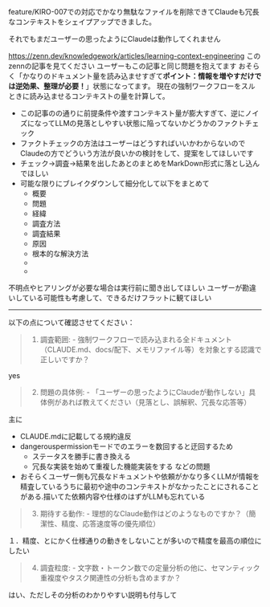 

feature/KIRO-007での対応でかなり無駄なファイルを削除できてClaudeも冗長なコンテキストをシェイプアップできました。

それでもまだユーザーの思ったようにClaudeは動作してくれません

https://zenn.dev/knowledgework/articles/learning-context-engineering
このzennの記事を見てください
ユーザーもこの記事と同じ問題を抱えてます
おそらく「かなりのドキュメント量を読み込ませすぎて**ポイント：情報を増やすだけでは逆効果、整理が必要！**」状態になってます。
現在の強制ワークフローをスルときに読み込ませるコンテキストの量を計算して。
* この記事のの通りに前提条件や渡すコンテキスト量が膨大すぎて、逆にノイズになってLLMの見落としやすい状態に陥ってないかどうかのファクトチェック
* ファクトチェックの方法はユーザーはどうすればいいかわからないのでClaudeの方でどういう方法が良いかの検討をして、提案をしてほしいです
* チェック→調査→結果を出したあとのまとめをMarkDown形式に落とし込んでほしい
* 可能な限りにブレイクダウンして細分化して以下をまとめて
	* 概要
	* 問題
	* 経緯
	* 調査方法
	* 調査結果
	* 原因
	* 根本的な解決方法
	* 
	* 


不明点やヒアリングが必要な場合は実行前に聞き出してほしい
ユーザーが勘違いしている可能性も考慮して、できるだけフラットに観てほしい

----




  以下の点について確認させてください：

>  1. 調査範囲:
    - 強制ワークフローで読み込まれる全ドキュメント（CLAUDE.md、docs/配下、メモリファイル等）を対象とする認識で正しいですか？

  yes
  
>  2. 問題の具体例:
    - 「ユーザーの思ったようにClaudeが動作しない」具体例があれば教えてください（見落とし、誤解釈、冗長な応答等）

主に
* CLAUDE.mdに記載してる規約違反
* dangerouspermissionモードでのエラーを数回すると迂回するため
	* ステータスを勝手に書き換える
	* 冗長な実装を始めて重複した機能実装をする
	などの問題
* おそらくユーザー側も冗長なドキュメントや依頼がかなり多くLLMが情報を精査しているうちに最初や途中のコンテキストがなかったことにされることがある.描いてた依頼内容や仕様のはずがLLMも忘れている


>  3. 期待する動作:
    - 理想的なClaude動作はどのようなものですか？（簡潔性、精度、応答速度等の優先順位）

１．精度、とにかく仕様通りの動きをしないことが多いので精度を最高の順位にしたい


>  4. 調査粒度:
    - 文字数・トークン数での定量分析の他に、セマンティック重複度やタスク関連性の分析も含めますか？

はい、ただしその分析のわかりやすい説明も付与して


